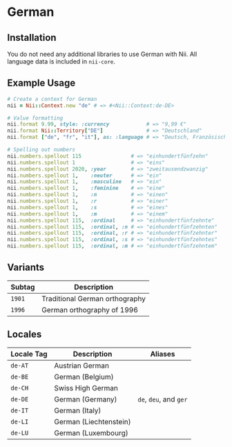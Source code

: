 <!-- This file has been generated. Source: languages/_template.md.erb -->

# German

## Installation

You do not need any additional libraries to use German with Nii.
All language data is included in `nii-core`.

## Example Usage

``` ruby
# Create a context for German
nii = Nii::Context.new "de" # => #<Nii::Context:de-DE>

# Value formatting
nii.format 9.99, style: :currency            # => "9,99 €"
nii.format Nii::Territory["DE"]              # => "Deutschland"
nii.format ["de", "fr", "it"], as: :language # => "Deutsch, Französisch und Italienisch"

# Spelling out numbers
nii.numbers.spellout 115                # => "ein­hundert­fünfzehn"
nii.numbers.spellout 1                  # => "eins"
nii.numbers.spellout 2020, :year        # => "zwei­tausend­zwanzig"
nii.numbers.spellout 1,    :neuter      # => "ein"
nii.numbers.spellout 1,    :masculine   # => "ein"
nii.numbers.spellout 1,    :feminine    # => "eine"
nii.numbers.spellout 1,    :n           # => "einen"
nii.numbers.spellout 1,    :r           # => "einer"
nii.numbers.spellout 1,    :s           # => "eines"
nii.numbers.spellout 1,    :m           # => "einem"
nii.numbers.spellout 115,  :ordinal     # => "ein­hundert­fünfzehnte"
nii.numbers.spellout 115,  :ordinal, :n # => "ein­hundert­fünfzehnten"
nii.numbers.spellout 115,  :ordinal, :r # => "ein­hundert­fünfzehnter"
nii.numbers.spellout 115,  :ordinal, :s # => "ein­hundert­fünfzehntes"
nii.numbers.spellout 115,  :ordinal, :m # => "ein­hundert­fünfzehntem"
```

## Variants

<table>
  <thead>
    <tr>
      <th>Subtag</th>
      <th>Description</th>
    </tr>
  </thead>
  <tbody>
    <tr>
      <td><code>1901</code></td>
      <td>Traditional German orthography</td>
    </tr>
    <tr>
      <td><code>1996</code></td>
      <td>German orthography of 1996</td>
    </tr>
  </tbody>
</table>

## Locales

<table>
  <thead>
    <tr>
      <th>Locale Tag</th>
      <th>Description</th>
      <th>Aliases</th>
    </tr>
  </thead>
  <tbody>
    <tr>
      <td><code>de-AT</code></td>
      <td>Austrian German</td>
      <td></td>
    </tr>
    <tr>
      <td><code>de-BE</code></td>
      <td>German (Belgium)</td>
      <td></td>
    </tr>
    <tr>
      <td><code>de-CH</code></td>
      <td>Swiss High German</td>
      <td></td>
    </tr>
    <tr>
      <td><code>de-DE</code></td>
      <td>German (Germany)</td>
      <td><code>de</code>, <code>deu</code>, and <code>ger</code></td>
    </tr>
    <tr>
      <td><code>de-IT</code></td>
      <td>German (Italy)</td>
      <td></td>
    </tr>
    <tr>
      <td><code>de-LI</code></td>
      <td>German (Liechtenstein)</td>
      <td></td>
    </tr>
    <tr>
      <td><code>de-LU</code></td>
      <td>German (Luxembourg)</td>
      <td></td>
    </tr>
  </tbody>
</table>

